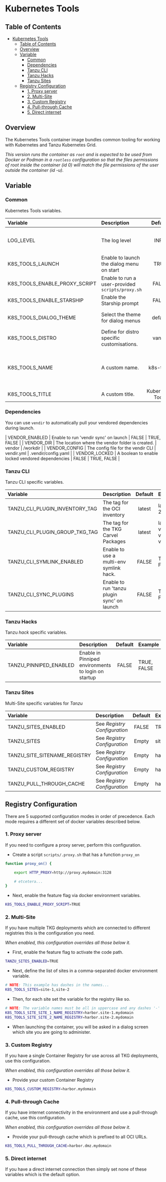 # Kubernetes Tools

## Table of Contents

- [Kubernetes Tools](#kubernetes-tools)
  - [Table of Contents](#table-of-contents)
  - [Overview](#overview)
  - [Variable](#variable)
    - [Common](#common)
    - [Dependencies](#dependencies)
    - [Tanzu CLI](#tanzu-cli)
    - [Tanzu Hacks](#tanzu-hacks)
    - [Tanzu Sites](#tanzu-sites)
  - [Registry Configuration](#registry-configuration)
    - [1. Proxy server](#1-proxy-server)
    - [2. Multi-Site](#2-multi-site)
    - [3. Custom Registry](#3-custom-registry)
    - [4. Pull-through Cache](#4-pull-through-cache)
    - [5. Direct internet](#5-direct-internet)

## Overview

The Kubernetes Tools container image bundles common tooling for working with Kubernetes and Tanzu Kubernetes Grid.

_This version runs the container as `root` and is expected to be used from Docker or Podman in a `rootless` configuration so that the files permissions of root inside the container (id 0) will match the file permissions of the user outside the container (id -u)._

## Variable

### Common

Kubernetes Tools variables.

| Variable                      | Description                                      |     Default      | Example                                                                 |
| :---------------------------- | :----------------------------------------------- | :--------------: | :---------------------------------------------------------------------- |
| LOG_LEVEL                     | The log level                                    |       INFO       | DEBUG, INFO, WARN, ERR                                                  |
| K8S_TOOLS_LAUNCH              | Enable to launch the dialog menu on start        |       TRUE       | TRUE, FALSE                                                             |
| K8S_TOOLS_ENABLE_PROXY_SCRIPT | Enable to run a user-provided `scripts/proxy.sh` |      FALSE       | TRUE, FALSE                                                             |
| K8S_TOOLS_ENABLE_STARSHIP     | Enable the Starship prompt                       |      FALSE       | TRUE, FALSE                                                             |
| K8S_TOOLS_DIALOG_THEME        | Select the theme for dialog menus                |     default      | See the [.dialogrc](nix/oci/tanzu-tools/root/etc/skel/.dialogrc) folder |
| K8S_TOOLS_DISTRO              | Define for distro specific customisations.       |     vanilla      | vanilla, tanzu                                                          |
| K8S_TOOLS_NAME                | A custom name.                                   |    k8s-tools     | k8s-tools, tanzu-tools, carvel-tools                                    |
| K8S_TOOLS_TITLE               | A custom title.                                  | Kubernetes Tools | Tanzu Tools                                                             |

### Dependencies

You can use `vendir` to automatically pull your vendored dependencies during launch.

| VENDOR_ENABLED   | Enable to run 'vendir sync' on launch               |   FALSE    | TRUE, FALSE         |
| VENDOR_DIR       | The location where the vendor folder is created.    |   vendor   | /workdir            |
| VENDOR_CONFIG    | The config file for the vendir CLI                  | vendir.yml | .vendir/config.yaml |
| VENDOR_LOCKED    | A boolean to enable locked vendored dependencies    |   FALSE    | TRUE, FALSE         |

### Tanzu CLI

Tanzu CLI specific variables.

| Variable                       | Description                                 | Default | Example                       |
| :----------------------------- | :------------------------------------------ | :-----: | :---------------------------- |
| TANZU_CLI_PLUGIN_INVENTORY_TAG | The tag for the OCI inventory               | latest  | latest, 2023.11.09            |
| TANZU_CLI_PLUGIN_GROUP_TKG_TAG | The tag for the TKG Carvel Packages         | latest  | latest, v2.20, v2.3.0, v2.3.1 |
| TANZU_CLI_SYMLINK_ENABLED      | Enable to use a multi-env symlink hack.     |  FALSE  | TRUE, FALSE                   |
| TANZU_CLI_SYNC_PLUGINS         | Enable to run 'tanzu plugin sync' on launch |  FALSE  | TRUE, FALSE                   |

### Tanzu Hacks

Tanzu _hack_ specific variables.

| Variable               | Description                                         |  Default   | Example             |
| :--------------------- | :-------------------------------------------------- | :--------: | :------------------ |
| TANZU_PINNIPED_ENABLED | Enable in Pinniped environments to login on startup |   FALSE    | TRUE, FALSE         |

### Tanzu Sites

Multi-Site specific variables for _Tanzu_

| Variable                     | Description                  | Default | Example                |
| :--------------------------- | :--------------------------- | :-----: | :--------------------- |
| TANZU_SITES_ENABLED          | See _Registry Configuration_ |  FALSE  | TRUE, FALSE            |
| TANZU_SITES                  | See _Registry Configuration_ |  Empty  | site_1,site_2,site_3   |
| TANZU_SITE_SITENAME_REGISTRY | See _Registry Configuration_ |  Empty  | harbor.site_a.mydomain |
| TANZU_CUSTOM_REGISTRY        | See _Registry Configuration_ |  Empty  | harbor.mydomain        |
| TANZU_PULL_THROUGH_CACHE     | See _Registry Configuration_ |  Empty  | harbor.dmz             |

## Registry Configuration

There are 5 supported configuration modes in order of precedence. Each mode requires a different set of docker variables described below.

### 1. Proxy server

If you need to configure a proxy server, perform this configuration.

- Create a script `scripts/.proxy.sh` that has a function `proxy_on`

```bash
function proxy_on() {

    export HTTP_PROXY=http://proxy.mydomain:3128

    # etcetera...
}
```

- Next, enable the feature flag via docker environment variables.

```bash
K8S_TOOLS_ENABLE_PROXY_SCRIPT=TRUE
```

### 2. Multi-Site

If you have multiple TKG deployments which are connected to different registries this is the configuration you need.

_When enabled, this configuration overrides all those below it._

- First, enable the feature flag to activate the code path.

```bash
TANZU_SITES_ENABLED=TRUE
```

- Next, define the list of sites in a comma-separated docker environment variable.

```bash
# NOTE: This example has dashes in the names...
K8S_TOOLS_SITES=site-1,site-2
```

- Then, for each site set the variable for the registry like so.

```bash
# NOTE: The variable names must be all in uppercase and any dashes '-' converted to an underscore.
K8S_TOOLS_SITE_SITE_1_NAME_REGISTRY=harbor.site-1.mydomain
K8S_TOOLS_SITE_SITE_2_NAME_REGISTRY=harbor.site-2.mydomain
```

- When launching the container, you will be asked in a dialog screen which site you are going to administer.

### 3. Custom Registry

If you have a single Container Registry for use across all TKG deployments, use this configuration.

_When enabled, this configuration overrides all those below it._

- Provide your custom Container Registry

```bash
K8S_TOOLS_CUSTOM_REGISTRY=harbor.mydomain
```

### 4. Pull-through Cache

If you have internet connectivity in the environment and use a pull-through cache, use this configuration.

_When enabled, this configuration overrides all those below it._

- Provide your pull-through cache which is prefixed to all OCI URLs.

```bash
K8S_TOOLS_PULL_THROUGH_CACHE=harbor.dmz.mydomain
```

### 5. Direct internet

If you have a direct internet connection then simply set none of these variables which is the default option.
